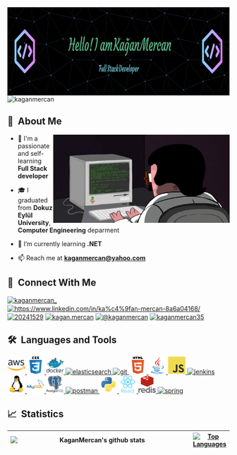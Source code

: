<img align="right" alt="Coding" height="200" width="1200" src="github-header-image.png">
<br />

<p align="left"> <img src="https://komarev.com/ghpvc/?username=kaganmercan&label=Profile%20views&color=0e75b6&style=flat" alt="kaganmercan" /> </p>

## 🧑 &nbsp;About Me
<img align="right" alt="Coding" height="200" width="400" src="giphy.gif">

- 📙 I'm a passionate and self-learning **Full Stack developer**

- 🎓 I graduated from **Dokuz Eylül University**, **Computer Engineering** deparment

- 🌱 I’m currently learning **.NET**

- 📫 Reach me at **kaganmercan@yahoo.com**

## 🔗 &nbsp;Connect With Me
<p align="left">
<a href="https://twitter.com/kaganmercan_" target="blank"><img align="center" src="https://raw.githubusercontent.com/rahuldkjain/github-profile-readme-generator/master/src/images/icons/Social/twitter.svg" alt="kaganmercan_" height="30" width="40" /></a>
<a href="https://linkedin.com/in/ka%c4%9fan-mercan-8a6a04168/" target="blank"><img align="center" src="https://raw.githubusercontent.com/rahuldkjain/github-profile-readme-generator/master/src/images/icons/Social/linked-in-alt.svg" alt="https://www.linkedin.com/in/ka%c4%9fan-mercan-8a6a04168/" height="30" width="40" /></a>
<a href="https://stackoverflow.com/users/20241529" target="blank"><img align="center" src="https://raw.githubusercontent.com/rahuldkjain/github-profile-readme-generator/master/src/images/icons/Social/stack-overflow.svg" alt="20241529" height="30" width="40" /></a>
<a href="https://instagram.com/kagan.mercan" target="blank"><img align="center" src="https://raw.githubusercontent.com/rahuldkjain/github-profile-readme-generator/master/src/images/icons/Social/instagram.svg" alt="kagan.mercan" height="30" width="40" /></a>
<a href="https://medium.com/@kaganmercan" target="blank"><img align="center" src="https://raw.githubusercontent.com/rahuldkjain/github-profile-readme-generator/master/src/images/icons/Social/medium.svg" alt="@kaganmercan" height="30" width="40" /></a>
<a href="https://www.hackerrank.com/kaganmercan35" target="blank"><img align="center" src="https://raw.githubusercontent.com/rahuldkjain/github-profile-readme-generator/master/src/images/icons/Social/hackerrank.svg" alt="kaganmercan35" height="30" width="40" /></a>
</p>

## 🛠 &nbsp;Languages and Tools
<p align="left"> <a href="https://aws.amazon.com" target="_blank" rel="noreferrer"> <img src="https://raw.githubusercontent.com/devicons/devicon/master/icons/amazonwebservices/amazonwebservices-original-wordmark.svg" alt="aws" width="40" height="40"/> </a> <a href="https://www.w3schools.com/css/" target="_blank" rel="noreferrer"> <img src="https://raw.githubusercontent.com/devicons/devicon/master/icons/css3/css3-original-wordmark.svg" alt="css3" width="40" height="40"/> </a> <a href="https://www.docker.com/" target="_blank" rel="noreferrer"> <img src="https://raw.githubusercontent.com/devicons/devicon/master/icons/docker/docker-original-wordmark.svg" alt="docker" width="40" height="40"/> </a> <a href="https://www.elastic.co" target="_blank" rel="noreferrer"> <img src="https://www.vectorlogo.zone/logos/elastic/elastic-icon.svg" alt="elasticsearch" width="40" height="40"/> </a> <a href="https://git-scm.com/" target="_blank" rel="noreferrer"> <img src="https://www.vectorlogo.zone/logos/git-scm/git-scm-icon.svg" alt="git" width="40" height="40"/> </a> <a href="https://www.w3.org/html/" target="_blank" rel="noreferrer"> <img src="https://raw.githubusercontent.com/devicons/devicon/master/icons/html5/html5-original-wordmark.svg" alt="html5" width="40" height="40"/> </a> <a href="https://www.java.com" target="_blank" rel="noreferrer"> <img src="https://raw.githubusercontent.com/devicons/devicon/master/icons/java/java-original.svg" alt="java" width="40" height="40"/> </a> <a href="https://developer.mozilla.org/en-US/docs/Web/JavaScript" target="_blank" rel="noreferrer"> <img src="https://raw.githubusercontent.com/devicons/devicon/master/icons/javascript/javascript-original.svg" alt="javascript" width="40" height="40"/> </a> <a href="https://www.jenkins.io" target="_blank" rel="noreferrer"> <img src="https://www.vectorlogo.zone/logos/jenkins/jenkins-icon.svg" alt="jenkins" width="40" height="40"/> </a> <a </a> <a href="https://www.linux.org/" target="_blank" rel="noreferrer"> <img src="https://raw.githubusercontent.com/devicons/devicon/master/icons/linux/linux-original.svg" alt="linux" width="40" height="40"/> </a> <a href="https://www.mysql.com/" target="_blank" rel="noreferrer"> <img src="https://raw.githubusercontent.com/devicons/devicon/master/icons/mysql/mysql-original-wordmark.svg" alt="mysql" width="40" height="40"/> </a> <a href="https://www.postgresql.org" target="_blank" rel="noreferrer"> <img src="https://raw.githubusercontent.com/devicons/devicon/master/icons/postgresql/postgresql-original-wordmark.svg" alt="postgresql" width="40" height="40"/> </a> <a href="https://postman.com" target="_blank" rel="noreferrer"> <img src="https://www.vectorlogo.zone/logos/getpostman/getpostman-icon.svg" alt="postman" width="40" height="40"/> </a> <a href="https://www.python.org" target="_blank" rel="noreferrer"> <img src="https://raw.githubusercontent.com/devicons/devicon/master/icons/python/python-original.svg" alt="python" width="40" height="40"/> </a> <a href="https://reactjs.org/" target="_blank" rel="noreferrer"> <img src="https://raw.githubusercontent.com/devicons/devicon/master/icons/react/react-original-wordmark.svg" alt="react" width="40" height="40"/> </a> <a href="https://redis.io" target="_blank" rel="noreferrer"> <img src="https://raw.githubusercontent.com/devicons/devicon/master/icons/redis/redis-original-wordmark.svg" alt="redis" width="40" height="40"/> </a> <a href="https://spring.io/" target="_blank" rel="noreferrer"> <img src="https://www.vectorlogo.zone/logos/springio/springio-icon.svg" alt="spring" width="40" height="40"/> </a> </p>

## 📈 &nbsp;Statistics

| <a href="https://github.com/KaganMercan/github-readme-stats"><img align="left" width="400" src="https://github-readme-stats.vercel.app/api?username=KaganMercan&show_icons=true&include_all_commits=true&bg_color=000000&hide_border=true" alt="KaganMercan's github stats" /></a>  |<a href="https://github.com/KaganMercan" align="center" width="400"><img src="https://github-readme-stats.vercel.app/api/top-langs/?username=KaganMercan&langs_count=10&text_color=ffffff&icon_color=0891b2&bg_color=000000&hide_border=true&locale=en&custom_title=Top%20%Languages" alt="Top Languages" /></a>  | <a href="https://github.com/KaganMercan/github-readme-stats"><img align="right" width="400" src="https://github-readme-streak-stats.herokuapp.com/?user=KaganMercan&show_icons=true&locale=en&layout=compact&theme=highcontrast&color=000000&hide_border=true" alt="KaganMercan's Contributions" /></a> |
| ------------- | ------------- | ------------- |
